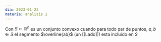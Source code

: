 ```yaml
---
dia: 2023-01-22
materia: analisis 2
---
```

Con $S \subset \mathbb{R}^n$ es un conjunto convexo cuando para todo par de puntos, $a, b \in S$ el segmento $\overline{ab}$ (un [[Lado]]) esta incluido en $S$